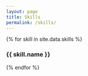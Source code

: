 ```yaml
---
layout: page
title: Skills
permalink: /skills/
---
```


{% for skill in site.data.skills %}
  <div class="skill" data-aos="fade-left">
    <h3>{{ skill.name }}</h3>
    <div class="skill-bar">
      <div class="skill-level" style="width: {{ skill.level }};"></div>
    </div>
  </div>
{% endfor %}